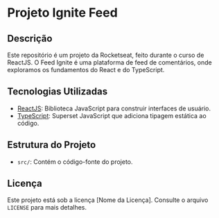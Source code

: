 # Projeto Ignite Feed

## Descrição
Este repositório é um projeto da Rocketseat, feito durante o curso de ReactJS. O Feed Ignite é uma plataforma de feed de comentários, onde exploramos os fundamentos do React e do TypeScript. 

## Tecnologias Utilizadas
- [ReactJS](https://reactjs.org/): Biblioteca JavaScript para construir interfaces de usuário.
- [TypeScript](https://www.typescriptlang.org/): Superset JavaScript que adiciona tipagem estática ao código.

## Estrutura do Projeto
- `src/`: Contém o código-fonte do projeto.

## Licença
Este projeto está sob a licença [Nome da Licença]. Consulte o arquivo `LICENSE` para mais detalhes.
